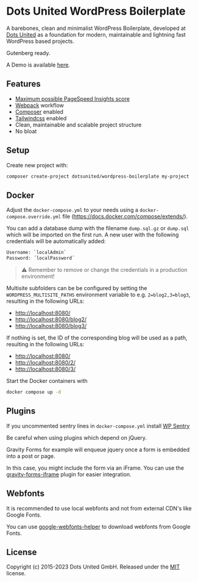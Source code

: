 # Dots United WordPress Boilerplate

A barebones, clean and minimalist WordPress Boilerplate, developed at
[Dots United](https://dotsunited.de/) as a foundation for modern, maintainable
and lightning fast WordPress based projects.

Gutenberg ready.

A Demo is available [here](http://wordpress-boilerplate.dotsunited.de/).

## Features

- [Maximum possible PageSpeed Insights score](https://developers.google.com/speed/pagespeed/insights/?url=http%3A%2F%2Fwordpress-boilerplate.dotsunited.de%2F&tab=mobile)
- [Webpack](https://github.com/webpack/webpack) workflow
- [Composer](https://github.com/composer/composer) enabled
- [Tailwindcss](https://github.com/tailwindcss/tailwindcss) enabled
- Clean, maintainable and scalable project structure
- No bloat

## Setup

Create new project with:

```bash
composer create-project dotsunited/wordpress-boilerplate my-project
```

## Docker

Adjust the `docker-compose.yml` to your needs using a `docker-compose.override.yml` file (<https://docs.docker.com/compose/extends/>).

You can add a database dump with the filename `dump.sql.gz` or `dump.sql` which will be imported on the first run. A new user with the following credentials will be automatically added:

```bash
Username: `localAdmin`
Password: ´localPassword´
```

> ⚠️ Remember to remove or change the credentials in a production environment!

Multisite subfolders can be be configured by setting the `WORDPRESS_MULTISITE_PATHS` environment variable to e.g. `2=blog2,3=blog3`, resulting in the following URLs:

- <http://localhost:8080/>
- <http://localhost:8080/blog2/>
- <http://localhost:8080/blog3/>

If nothing is set, the ID of the corresponding blog will be used as a path, resulting in the following URLs:

- <http://localhost:8080/>
- <http://localhost:8080/2/>
- <http://localhost:8080/3/>

Start the Docker containers with

```bash
docker compose up -d
```

## Plugins

If you uncommented sentry lines in `docker-compose.yml` install [WP Sentry](https://wordpress.org/plugins/wp-sentry-integration/)

Be careful when using plugins which depend on jQuery.

Gravity Forms for example will enqueue jquery once a form is embedded into a
post or page.

In this case, you might include the form via an iFrame. You can use the
[gravity-forms-iframe](https://github.com/bradyvercher/gravity-forms-iframe)
plugin for easier integration.

## Webfonts

It is recommended to use local webfonts and not from external CDN's like
Google Fonts.

You can use [google-webfonts-helper](https://gwfh.mranftl.com/fonts)
to download webfonts from Google Fonts.

## License

Copyright (c) 2015-2023 Dots United GmbH.
Released under the [MIT](LICENSE) license.
